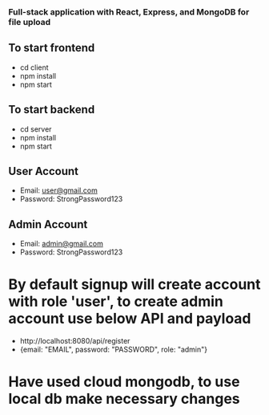 ### Full-stack application with React, Express, and MongoDB for file upload

## To start frontend

- cd client
- npm install
- npm start

## To start backend

- cd server
- npm install
- npm start

## User Account

- Email: user@gmail.com
- Password: StrongPassword123

## Admin Account

- Email: admin@gmail.com
- Password: StrongPassword123

# By default signup will create account with role 'user', to create admin account use below API and payload

- http://localhost:8080/api/register
- {email: "EMAIL", password: "PASSWORD", role: "admin"}

# Have used cloud mongodb, to use local db make necessary changes